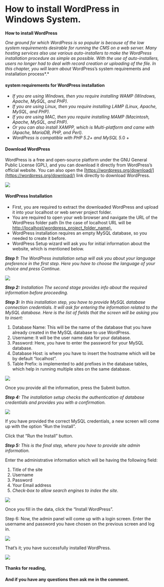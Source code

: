 # How to install WordPress in Windows System.

**How to install WordPress**

*One ground for which WordPress is so popular is because of the low system requirements desirable for running the CMS on a web server. Many hosting services also use various auto-installers to make the WordPress installation procedure as simple as possible. With the use of auto-installers, users no longer had to deal with record creation or uploading of the file. In this chapter, you will learn about* WordPress’s system requirements and installation process*.*

#### system requirements for WordPress installation

*   *If you are using Windows, then you require installing WAMP (Windows, Apache, MySQL, and PHP).*
*   *If you are using Linux, then you require installing LAMP (Linux, Apache, MySQL, and PHP).*
*   *If you are using MAC, then you require installing MAMP (Macintosh, Apache, MySQL, and PHP).*
*   *Or you can also install XAMPP, which is Multi-platform and came with (Apache, MariaDB, PHP, and Perl).*
*   *WordPress is compatible with PHP 5.2+ and MySQL 5*.0 +

#### Download WordPress

WordPress is a free and open-source platform under the GNU General Public License (GPL), and you can download it directly from WordPress’s official website. You can also open the [https://wordpress.org/download/](https://wordpress.org/download/) link directly to download WordPress.

![](https://cdn.hashnode.com/res/hashnode/image/upload/v1671949218543/_dciqJY78.jpeg)

#### WordPress Installation

*   First, you are required to extract the downloaded WordPress and upload it into your localhost or web server project folder.
*   You are required to open your web browser and navigate the URL of the WordPress folder path (In the case of localhost URL will be [http://localhost/wordpress\_project\_folder\_name).](http://localhost/wordpress_project_folder_name%29.)
*   WordPress installation requires an empty MySQL database, so you needed to create it before.
*   WordPress Setup wizard will ask you for initial information about the website, which is mentioned below.

***Step 1:*** *The WordPress installation setup will ask you about your language preference in the first step. Here you have to choose the language of your choice and press Continue.*

![](https://cdn.hashnode.com/res/hashnode/image/upload/v1671949220443/fYFB4bRC0.jpeg)

***Step 2:*** *Installation The second stage provides info about the required information before proceeding.*

***Step 3:*** *In this installation step, you have to provide MySQL database connection credentials. It will ask for entering the information related to the MySQL database. Here is the list of fields that the screen will be asking you to insert:*

1.  Database Name: This will be the name of the database that you have already created in the MySQL database to use WordPress.
2.  Username: It will be the user name data for your database.
3.  Password: Here, you have to enter the password for your MySQL database.
4.  Database Host: is where you have to insert the hostname which will be by default “localhost”.
5.  Table Prefix: is implemented to add prefixes in the database tables, which help in running multiple sites on the same database.

![](https://cdn.hashnode.com/res/hashnode/image/upload/v1671949221878/MyJ2JlMqo.jpeg)

Once you provide all the information, press the Submit button.

***Step 4:*** *The installation setup checks the authentication of database credentials and provides you with a confirmation.*

![](https://cdn.hashnode.com/res/hashnode/image/upload/v1671949223259/smmmnjA89.jpeg)

If you have provided the correct MySQL credentials, a new screen will come up with the option “Run the Install”.

Click that “Run the Install” button.

***Step 5:*** *This is the final step, where you have to provide site admin information.*

Enter the administrative information which will be having the following field:

1.  Title of the site
2.  Username
3.  Password
4.  Your Email address
5.  *Check-box to allow search engines to index the site.*

![](https://cdn.hashnode.com/res/hashnode/image/upload/v1671949224645/KysoLMeoV.jpeg)

Once you fill in the data, click the “Install WordPress”.

Step 6: Now, the admin panel will come up with a login screen. Enter the username and password you have chosen on the previous screen and log in.

![](https://cdn.hashnode.com/res/hashnode/image/upload/v1671949226072/bitwCwMEn.webp)

That’s it; you have successfully installed WordPress.

![](https://cdn.hashnode.com/res/hashnode/image/upload/v1671949228629/gmQgCbB9h.png)

#### Thanks for reading,

#### And if you have any questions then ask me in the comment.